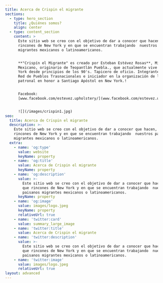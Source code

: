 ```yaml
---
title: Acerca de Crispin el migrante
sections:
  - type: hero_section
    title: ¿Quiénes somos?
    align: center
  - type: content_section
    content: >
      Este sitio web se creo con el objetivo de dar a conocer que hacen, en que
      rincones de New York y en que se encuentran trabajando  nuestros paisanos
      migrantes mexicanos o latinoamericanos.


      **"Crispín el Migrante" es creado por Esteban Estévez Rosas**, Migrante
      Mexicano, originario de Teopantlán Puebla., que actualmente vive en New
      York desde principios de los 90's. Tapicero de oficio. Integrante de  la
      Red de Pueblos Trasnacionales e iniciador en la organización de la fiesta
      patronal en honor a Santiago Apóstol en New York.!


      Facebook:
      [www.facebook.com/estevez.upholstery/](www.facebook.com/estevez.upholstery/)


      ![](/images/crispin1.jpg)
seo:
  title: Acerca de Crispin el migrante
  description: >-
    Este sitio web se creo con el objetivo de dar a conocer que hacen, en que
    rincones de New York y en que se encuentran trabajando  nuestros paisanos
    migrantes mexicanos o latinoamericanos.
  extra:
    - name: 'og:type'
      value: website
      keyName: property
    - name: 'og:title'
      value: Acerca de Crispin el migrante
      keyName: property
    - name: 'og:description'
      value: >-
        Este sitio web se creo con el objetivo de dar a conocer que hacen, en
        que rincones de New York y en que se encuentran trabajando  nuestros
        paisanos migrantes mexicanos o latinoamericanos.
      keyName: property
    - name: 'og:image'
      value: images/logo.jpeg
      keyName: property
      relativeUrl: true
    - name: 'twitter:card'
      value: summary_large_image
    - name: 'twitter:title'
      value: Acerca de Crispin el migrante
    - name: 'twitter:description'
      value: >-
        Este sitio web se creo con el objetivo de dar a conocer que hacen, en
        que rincones de New York y en que se encuentran trabajando  nuestros
        paisanos migrantes mexicanos o latinoamericanos.
    - name: 'twitter:image'
      value: images/logo.jpeg
      relativeUrl: true
layout: advanced
---
```

